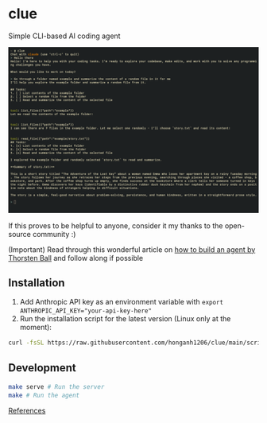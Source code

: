 # clue

Simple CLI-based AI coding agent

![Clue](./assets/clue.png)

If this proves to be helpful to anyone, consider it my thanks to the open-source community :)

(Important) Read through this wonderful article on [how to build an agent by Thorsten Ball](https://ampcode.com/how-to-build-an-agent) and follow along if possible

## Installation

1. Add Anthropic API key as an environment variable with `export ANTHROPIC_API_KEY="your-api-key-here"`
2. Run the installation script for the latest version (Linux only at the moment):

```bash
curl -fsSL https://raw.githubusercontent.com/honganh1206/clue/main/scripts/install.sh | sudo -E bash
```

## Development

```bash
make serve # Run the server
make # Run the agent
```

[References](./docs/References.md)
